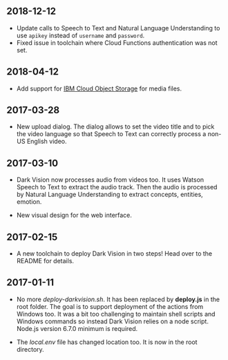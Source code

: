 
## 2018-12-12

  * Update calls to Speech to Text and Natural Language Understanding to use `apikey` instead of `username` and `password`.
  * Fixed issue in toolchain where Cloud Functions authentication was not set.

## 2018-04-12

  * Add support for [IBM Cloud Object Storage](https://console.bluemix.net/catalog/services/cloud-object-storage) for media files.

## 2017-03-28

  * New upload dialog. The dialog allows to set the video title and to pick the video language so that Speech to Text can correctly process a non-US English video.

## 2017-03-10

  * Dark Vision now processes audio from videos too. It uses Watson Speech to Text to extract the audio track. Then the audio is processed by Natural Language Understanding to extract concepts, entities, emotion.

  * New visual design for the web interface.

## 2017-02-15

  * A new toolchain to deploy Dark Vision in two steps! Head over to the README for details.

## 2017-01-11

  * No more *deploy-darkvision.sh*. It has been replaced by **deploy.js** in the root folder. The goal is to support deployment of the actions from Windows too. It was a bit too challenging to maintain shell scripts and Windows commands so instead Dark Vision relies on a node script. Node.js version 6.7.0 minimum is required.

  * The *local.env* file has changed location too. It is now in the root directory.
